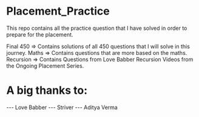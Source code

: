 # Placement_Practice
This repo contains all the practice question that I have solved in order to prepare for the placement.


Final 450 => Contains solutions of all 450 questions that I will solve in this journey.
Maths => Contains questions that are more based on the maths.
Recursion => Contains Questions from Love Babber Recursion Videos from the Ongoing Placement Series.


# A big thanks to:
--- Love Babber
--- Striver 
--- Aditya Verma
